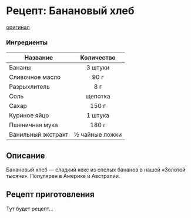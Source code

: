 # Рецепт: Банановый хлеб
[оригинал](https://eda.ru/recepty/vypechka-deserty/bananovyy-hleb-104302)

### Ингредиенты
| Название        	| Количество  |
| -------------   	|:-----------------:|
| Бананы  			| 3 штуки 		|
| Сливочное масло 	| 90 г      	|
| Разрыхлитель		| 8 г     		|
| Соль				| щепотка     	|
| Сахар				| 150 г      	|
| Куриное яйцо		| 1 штука     	|
| Пшеничная мука 	| 180 г     	|
| Ванильный экстракт 	| ½ чайные ложки |


## Описание
Банановый хлеб — сладкий кекс из спелых бананов в нашей «Золотой тысяче». Популярен в Америке и Австралии.

## Рецепт приготовления
Тут будет рецепт...
